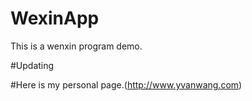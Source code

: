 # WexinApp
This is a wenxin program demo.

#Updating

#Here is my personal page.(http://www.yvanwang.com)
